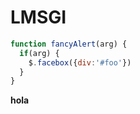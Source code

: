 # LMSGI

```javascript
function fancyAlert(arg) {
  if(arg) {
    $.facebox({div:'#foo'})
  }
}
```
**hola**
